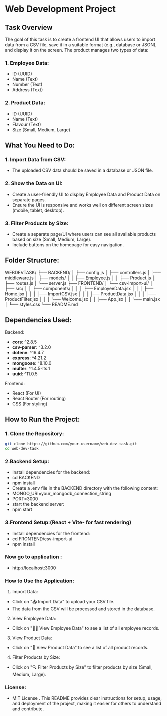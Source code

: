 # Web Development Project

## Task Overview

The goal of this task is to create a frontend UI that allows users to import data from a CSV file, save it in a suitable format (e.g., database or JSON), and display it on the screen. The product manages two types of data:

### 1. Employee Data:
- ID (UUID)
- Name (Text)
- Number (Text)
- Address (Text)

### 2. Product Data:
- ID (UUID)
- Name (Text)
- Flavour (Text)
- Size (Small, Medium, Large)

## What You Need to Do:

### 1. Import Data from CSV:
- The uploaded CSV data should be saved in a database or JSON file.

### 2. Show the Data on UI:
- Create a user-friendly UI to display Employee Data and Product Data on separate pages.
- Ensure the UI is responsive and works well on different screen sizes (mobile, tablet, desktop).

### 3. Filter Products by Size:
- Create a separate page/UI where users can see all available products based on size (Small, Medium, Large).
- Include buttons on the homepage for easy navigation.

## Folder Structure:

WEBDEVTASK/ ├── BACKEND/ │ ├── config.js │ ├── controllers.js │ ├── middleware.js │ ├── models/ │ │ ├── Employee.js │ │ ├── Product.js │ ├── routes.js │ └── server.js ├── FRONTEND/ │ └── csv-import-ui/ │ ├── src/ │ │ ├── components/ │ │ │ ├── EmployeeData.jsx │ │ │ ├── Home.jsx │ │ │ ├── ImportCSV.jsx │ │ │ ├── ProductData.jsx │ │ │ ├── ProductFilter.jsx │ │ │ └── Welcome.jsx │ │ ├── App.jsx │ │ └── main.jsx │ └── styles.css └── README.md


## Dependencies Used:

Backend:
- **cors**: ^2.8.5
- **csv-parser**: ^3.2.0
- **dotenv**: ^16.4.7
- **express**: ^4.21.2
- **mongoose**: ^8.10.0
- **multer**: ^1.4.5-lts.1
- **uuid**: ^11.0.5

Frontend:
- React (For UI)
- React Router (For routing)
- CSS (For styling)

## How to Run the Project:

### 1. Clone the Repository:
```bash
git clone https://github.com/your-username/web-dev-task.git
cd web-dev-task
```
### 2.Backend Setup:
- Install dependencies for the backend:
- cd BACKEND
- npm install
- Create a .env file in the BACKEND directory with the following content:
- MONGO_URI=your_mongodb_connection_string
- PORT=3000
- start the backend server:
- npm start

### 3.Frontend Setup:(React + Vite- for fast rendering)
- Install dependencies for the frontend:
- cd FRONTEND/csv-import-ui
- npm install
### Now go to application :
- http://localhost:3000

### How to Use the Application:

1. Import Data:
  - Click on "📤 Import Data" to upload your CSV file.
  - The data from the CSV will be processed and stored in the database.
2. View Employee Data:
  - Click on "👨‍💼 View Employee Data" to see a list of all employee records.
3. View Product Data:
  - Click on "🛒 View Product Data" to see a list of all product records.
4. Filter Products by Size:
  - Click on "🔍 Filter Products by Size" to filter products by size (Small, Medium, Large).


### License:
- MIT License
  . This README provides clear instructions for setup, usage, and deployment of the project, making 
    it easier for others to understand and contribute.



